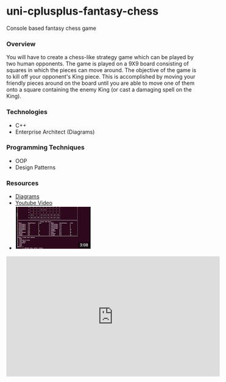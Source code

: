 # uni-cplusplus-fantasy-chess
Console based fantasy chess game

### Overview
You will have to create a chess-like strategy game which can be played by two human opponents. The game is played on a 9X9 board consisting of squares in which the pieces can move around. The objective of the game is to kill off your opponent's King piece. This is accomplished by moving your friendly pieces around on the board until you are able to move one of them onto a square containing the enemy King (or cast a damaging spell on the King).

### Technologies
- C++
- Enterprise Architect (Diagrams)

### Programming Techniques
- OOP
- Design Patterns

### Resources
- [Diagrams](diagrams)
- [Youtube Video](https://www.youtube.com/watch?v=EDnenFTcVl0)
 - [![Youtube Snipping](youtube-snipping.png)](https://www.youtube.com/watch?v=EDnenFTcVl0)


<iframe width="560" height="315" src="https://www.youtube.com/embed/EDnenFTcVl0" frameborder="0" allowfullscreen></iframe>